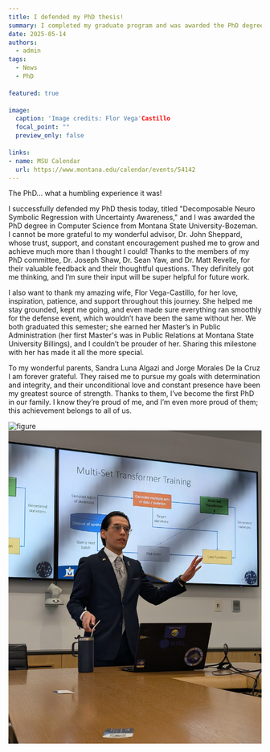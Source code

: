 ```yaml
---
title: I defended my PhD thesis!
summary: I completed my graduate program and was awarded the PhD degree
date: 2025-05-14
authors:
  - admin
tags:
  - News
  - PhD

featured: true

image:
  caption: 'Image credits: Flor Vega'Castillo
  focal_point: ""
  preview_only: false

links:
- name: MSU Calendar
  url: https://www.montana.edu/calendar/events/54142
---
```


The PhD... what a humbling experience it was!

I successfully defended my PhD thesis today, titled "Decomposable Neuro Symbolic Regression with Uncertainty Awareness," 
and I was awarded the PhD degree in Computer Science from Montana State University-Bozeman. 
I cannot be more grateful to my wonderful advisor, Dr. John Sheppard, whose trust, support, and constant 
encouragement pushed me to grow and achieve much more than I thought I could! Thanks to the members of my 
PhD committee, Dr. Joseph Shaw, Dr. Sean Yaw, and Dr. Matt Revelle, for their valuable feedback and their 
thoughtful questions. 
They definitely got me thinking, and I’m sure their input will be super helpful for future work.

I also want to thank my amazing wife, Flor Vega-Castillo, for her love, inspiration, patience, and support 
throughout this journey. She helped me stay grounded, kept me going, and even made sure everything ran 
smoothly for the defense event, which wouldn’t have been the same without her. 
We both graduated this semester; she earned her Master’s in Public Administration 
(her first Master's was in Public Relations at Montana State University Billings), and I couldn’t be prouder of her. Sharing this milestone with her has made it all the more special.

To my wonderful parents, Sandra Luna Algazi and Jorge Morales De la Cruz I am forever grateful. They raised me to pursue my goals with determination and integrity, and their unconditional love and constant presence have been my greatest source of strength. Thanks to them, I’ve become the first PhD in our family. I know they’re proud of me, and I’m even more proud of them; this achievement belongs to all of us.

<div style="display: flex; justify-content: center;">
    <img src="PXL_20250514_180154278.PORTRAIT.jpg" alt="figure" width="100%">
</div>

<div style="display: flex; justify-content: center;">
    <img src="PXL_20250514_161621205.jpg" alt="figure" width="100%">
</div>